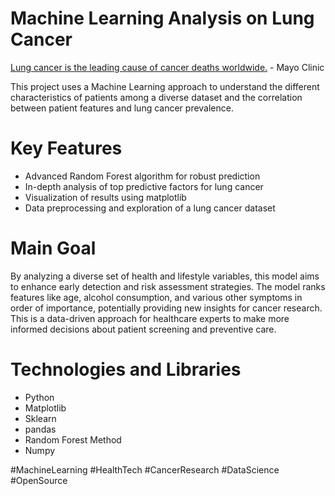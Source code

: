 # Machine Learning Analysis on Lung Cancer 
[Lung cancer is the leading cause of cancer deaths worldwide.](https://www.mayoclinic.org/diseases-conditions/lung-cancer/symptoms-causes/syc-20374620#:~:text=Lung%20cancer%20is%20the%20leading%20cause%20of%20cancer%20deaths%20worldwide.) - Mayo Clinic

This project uses a Machine Learning approach to understand the different characteristics of patients among a diverse dataset and the correlation between patient features and lung cancer prevalence. 

# Key Features
* Advanced Random Forest algorithm for robust prediction
* In-depth analysis of top predictive factors for lung cancer
* Visualization of results using matplotlib
* Data preprocessing and exploration of a lung cancer dataset


# Main Goal
By analyzing a diverse set of health and lifestyle variables, this model aims to enhance early detection and risk assessment strategies. The model ranks features like age, alcohol consumption, and various other symptoms in order of importance, potentially providing new insights for cancer research. This is a data-driven approach for healthcare experts to make more informed decisions about patient screening and preventive care. 

# Technologies and Libraries
* Python
* Matplotlib
* Sklearn
* pandas
* Random Forest Method
* Numpy

#MachineLearning #HealthTech #CancerResearch #DataScience #OpenSource
